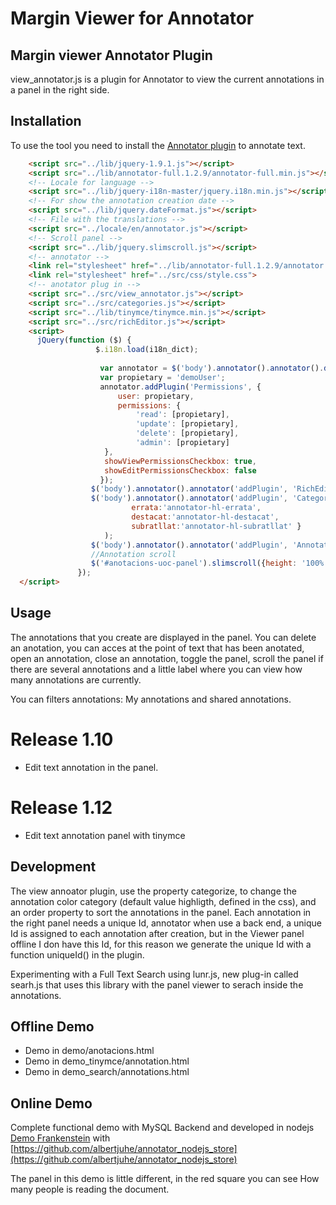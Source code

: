 Margin Viewer for Annotator
==================
## Margin viewer Annotator Plugin

view_annotator.js is a plugin for Annotator to view the current annotations in a panel in the right side.


## Installation

To use the tool you need to install the [Annotator plugin](https://github.com/okfn/annotator/) to annotate text. 


```html
    <script src="../lib/jquery-1.9.1.js"></script>
    <script src="../lib/annotator-full.1.2.9/annotator-full.min.js"></script>
    <!-- Locale for language -->
    <script src="../lib/jquery-i18n-master/jquery.i18n.min.js"></script>
    <!-- For show the annotation creation date -->
    <script src="../lib/jquery.dateFormat.js"></script>
    <!-- File with the translations -->
    <script src="../locale/en/annotator.js"></script>
    <!-- Scroll panel -->
    <script src="../lib/jquery.slimscroll.js"></script>
    <!-- annotator -->
    <link rel="stylesheet" href="../lib/annotator-full.1.2.9/annotator.min.css">
    <link rel="stylesheet" href="../src/css/style.css">
    <!-- anotator plug in -->
    <script src="../src/view_annotator.js"></script>
    <script src="../src/categories.js"></script>
    <script src="../lib/tinymce/tinymce.min.js"></script>
    <script src="../src/richEditor.js"></script>
    <script>
      jQuery(function ($) {
                   $.i18n.load(i18n_dict);
               
                    var annotator = $('body').annotator().annotator().data('annotator');
                    var propietary = 'demoUser';
                    annotator.addPlugin('Permissions', {
                        user: propietary,
                        permissions: {
                            'read': [propietary],
                            'update': [propietary],
                            'delete': [propietary],
                            'admin': [propietary]
                     },
                     showViewPermissionsCheckbox: true,
                     showEditPermissionsCheckbox: false
                    });
                  $('body').annotator().annotator('addPlugin', 'RichEditor');
                  $('body').annotator().annotator('addPlugin', 'Categories',{
                           errata:'annotator-hl-errata',
                           destacat:'annotator-hl-destacat',
                           subratllat:'annotator-hl-subratllat' }
                     );
                  $('body').annotator().annotator('addPlugin', 'AnnotatorViewer');
                  //Annotation scroll
                  $('#anotacions-uoc-panel').slimscroll({height: '100%'});
               });
  </script>
```
## Usage

The annotations that you create are displayed in the panel. You can delete an anotation, you can acces at the point of text that has been anotated, open an annotation, close an annotation, toggle the panel, scroll the panel if there are several annotations and a little label where you can view how many annotations are currently.

You can filters annotations: My annotations and shared annotations.

# Release 1.10
- Edit text annotation in the panel.

# Release 1.12
- Edit text annotation panel with tinymce

## Development

The view annoator plugin, use the property categorize, to change the annotation color category (default value highligth, defined in the css), and an order property to sort the annotations in the panel.
Each annotation in the right panel needs a unique Id, annotator when use a back end, a unique Id is assigned to each annotation after creation, but in the Viewer panel offline I don have this Id, for this reason  we generate the unique Id with a function uniqueId() in the plugin.

Experimenting with a Full Text Search using lunr.js, new plug-in called searh.js that uses this library with the panel viewer to serach inside the annotations.

## Offline Demo
- Demo in demo/anotacions.html
- Demo in demo_tinymce/annotation.html
- Demo in demo_search/annotations.html

## Online Demo
Complete functional demo with MySQL Backend and developed in nodejs
[Demo Frankenstein](http://ec2-35-164-12-68.us-west-2.compute.amazonaws.com:3060/annotation/mary/demo.html) with [https://github.com/albertjuhe/annotator_nodejs_store](https://github.com/albertjuhe/annotator_nodejs_store)

The panel in this demo is little different, in the red square you can see How many people is reading the document.
